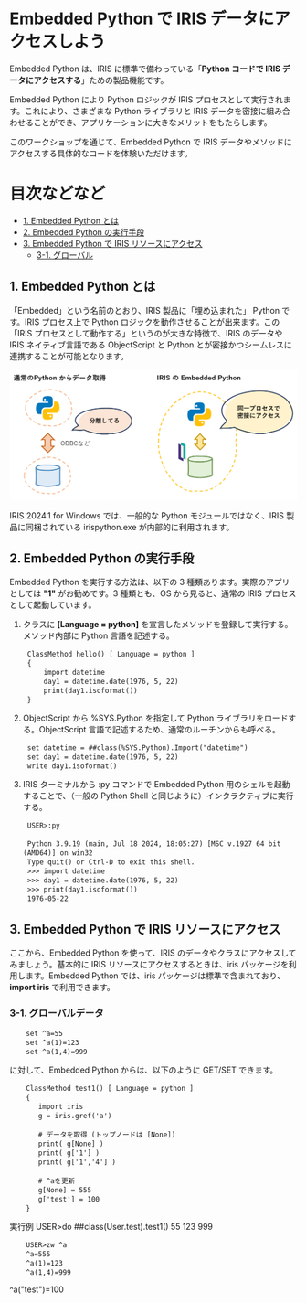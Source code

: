 # Embedded Python で IRIS データにアクセスしよう

Embedded Python は、IRIS に標準で備わっている「**Python コードで IRIS データにアクセスする**」ための製品機能です。

Embedded Python により Python ロジックが IRIS プロセスとして実行されます。これにより、さまざまな Python ライブラリと IRIS データを密接に組み合わせることができ、アプリケーションに大きなメリットをもたらします。

このワークショップを通じて、Embedded Python で IRIS データやメソッドにアクセスする具体的なコードを体験いただけます。

# 目次などなど

- [1. Embedded Python とは](#1-embedded-python-とは)
- [2. Embedded Python の実行手段](#2-embedded-python-の実行手段)
- [3. Embedded Python で IRIS リソースにアクセス](#3-embedded-python-で-iris-リソースにアクセス)
    - [3-1. グローバル](#3-1-グローバル)
  

## 1. Embedded Python とは

「Embedded」という名前のとおり、IRIS 製品に「埋め込まれた」 Python です。IRIS プロセス上で Python ロジックを動作させることが出来ます。この「IRIS プロセスとして動作する」というのが大きな特徴で、IRIS のデータや IRIS ネイティブ言語である ObjectScript と Python とが密接かつシームレスに連携することが可能となります。

![1.png](./1.png "1.png")

IRIS 2024.1 for Windows では、一般的な Python モジュールではなく、IRIS 製品に同梱されている irispython.exe が内部的に利用されます。

## 2. Embedded Python の実行手段

Embedded Python を実行する方法は、以下の 3 種類あります。実際のアプリとしては **"1"** がお勧めです。3 種類とも、OS から見ると、通常の IRIS プロセスとして起動しています。

1. クラスに **[Language = python]** を宣言したメソッドを登録して実行する。メソッド内部に Python 言語を記述する。

        ClassMethod hello() [ Language = python ]
        {
            import datetime
            day1 = datetime.date(1976, 5, 22)
            print(day1.isoformat())
        }

2. ObjectScript から %SYS.Python を指定して Python ライブラリをロードする。ObjectScript 言語で記述するため、通常のルーチンからも呼べる。

        set datetime = ##class(%SYS.Python).Import("datetime")
        set day1 = datetime.date(1976, 5, 22)
        write day1.isoformat()

3. IRIS ターミナルから :py コマンドで Embedded Python 用のシェルを起動することで、（一般の Python Shell と同じように）インタラクティブに実行する。

        USER>:py
         
        Python 3.9.19 (main, Jul 18 2024, 18:05:27) [MSC v.1927 64 bit (AMD64)] on win32
        Type quit() or Ctrl-D to exit this shell.
        >>> import datetime
        >>> day1 = datetime.date(1976, 5, 22)
        >>> print(day1.isoformat())
        1976-05-22

## 3. Embedded Python で IRIS リソースにアクセス

ここから、Embedded Python を使って、IRIS のデータやクラスにアクセスしてみましょう。基本的に IRIS リソースにアクセスするときは、iris パッケージを利用します。Embedded Python では、iris パッケージは標準で含まれており、 **import iris** で利用できます。

### 3-1. グローバルデータ

        set ^a=55
        set ^a(1)=123
        set ^a(1,4)=999

に対して、Embedded Python からは、以下のように GET/SET できます。

        ClassMethod test1() [ Language = python ]
        {
           import iris
           g = iris.gref('a')
           
           # データを取得 (トップノードは [None])
           print( g[None] )
           print( g['1'] )
           print( g['1','4'] )
           
           # ^aを更新
           g[None] = 555
           g['test'] = 100
        }

実行例
        USER>do ##class(User.test).test1()
        55
        123
        999

        USER>zw ^a
        ^a=555
        ^a(1)=123
        ^a(1,4)=999
^a("test")=100        
   
